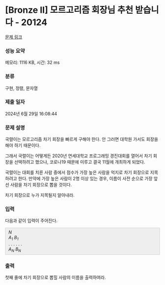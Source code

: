 # [Bronze II] 모르고리즘 회장님 추천 받습니다 - 20124 

[문제 링크](https://www.acmicpc.net/problem/20124) 

### 성능 요약

메모리: 1116 KB, 시간: 32 ms

### 분류

구현, 정렬, 문자열

### 제출 일자

2024년 6월 29일 16:08:44

### 문제 설명

<p>국렬이는 모르고리즘 차기 회장을 빠르게 구해야 한다. 안 그러면 대학원 가서도 회장을 해야 하기 때문이다.</p>

<p>그래서 국렬이는 어떻게든 2020년 연세대학교 프로그래밍 경진대회를 열어서 차기 회장을 선택하려고 했으나, 코로나19 때문에 미루고 결국 11월에 개최하게 되었다.</p>

<p>국렬이는 대회를 치른 사람 중에서 점수가 가장 높은 사람을 억지로 차기 회장으로 지목하려고 한다. 만약에 가장 높은 사람이 2명 이상 있는 경우, 이름이 사전 순으로 가장 앞선 사람을 차기 회장으로 뽑을 것이다.</p>

<p>차기 회장으로 누가 지목될지 알아내라.</p>

### 입력 

 <p>다음과 같이 입력이 주어진다.</p>

<div style="background:#eeeeee;border:1px solid #cccccc;padding:5px 10px;"><em>N</em><br>
<em>A<sub>1</sub></em> <em>B<sub>1</sub></em><br>
. . . . . .<br>
<em>A<sub>N</sub></em> <em>B<sub>N</sub></em></div>

### 출력 

 <p>첫째 줄에 차기 회장으로 뽑힐 사람의 이름을 출력하여라.</p>

